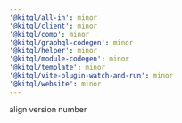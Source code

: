 ```yaml
---
'@kitql/all-in': minor
'@kitql/client': minor
'@kitql/comp': minor
'@kitql/graphql-codegen': minor
'@kitql/helper': minor
'@kitql/module-codegen': minor
'@kitql/template': minor
'@kitql/vite-plugin-watch-and-run': minor
'@kitql/website': minor
---
```


align version number
